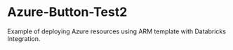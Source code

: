 # Azure-Button-Test2
Example of deploying Azure resources using ARM template with Databricks Integration.

